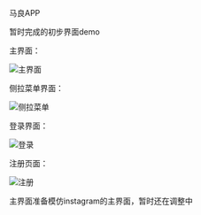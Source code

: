 马良APP

暂时完成的初步界面demo

主界面：

![主界面](F:\MaLiang\screenCapture\主界面.png)

侧拉菜单界面：



![侧拉菜单](F:\MaLiang\screenCapture\侧拉菜单.png)



登录界面：

![登录](F:\MaLiang\screenCapture\登录.png)



注册页面：

![注册](F:\MaLiang\screenCapture\注册.png)

主界面准备模仿instagram的主界面，暂时还在调整中